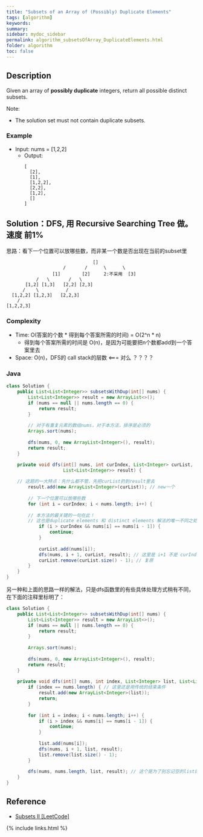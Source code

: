 ```yaml
---
title: "Subsets of an Array of (Possibly) Duplicate Elements"
tags: [algorithm]
keywords:
summary:
sidebar: mydoc_sidebar
permalink: algorithm_subsetsOfArray_DuplicateElements.html
folder: algorithm
toc: false
---
```


## Description
Given an array of **possibly duplicate** integers, return all possible distinct subsets.

Note: 
* The solution set must not contain duplicate subsets.

### Example
* Input: nums = [1,2,2]
  * Output: 
    ```
    [
      [2],
      [1],
      [1,2,2],
      [2,2],
      [1,2],
      []
    ]
    ```

## Solution：DFS, 用 Recursive Searching Tree 做。速度 前1%
思路：看下一个位置可以放哪些数，而非某一个数是否出现在当前的subset里
```       
                                []
                     /       /      \      \
                 [1]        [2]     2:不采用  [3]
	       /   \       /   \
	   [1,2] [1,3]   [2,2] [2,3]
	  /    \          /
  [1,2,2] [1,2,3]   [2,2,3]
    / 
[1,2,2,3]	
```

### Complexity
* Time: O(答案的个数 * 得到每个答案所需的时间) = O(2^n * n)
  * 得到每个答案所需的时间是 O(n)，是因为可能要把n个数都add到一个答案里去
* Space: O(n)，DFS的 call stack的层数 <=== 对么 ？？？？

### Java
```java
class Solution {
    public List<List<Integer>> subsetsWithDup(int[] nums) {
        List<List<Integer>> result = new ArrayList<>();
        if (nums == null || nums.length == 0) {
            return result;
        }
        
        // 对于有重复元素的数组nums，对于本方法，排序是必须的
        Arrays.sort(nums);
        
        dfs(nums, 0, new ArrayList<Integer>(), result);
        return result;
    }

    private void dfs(int[] nums, int curIndex, List<Integer> curList,
                     List<List<Integer>> result) {
        
	// 这题的一大特点：先什么都不管，先把curList扔到result里去
        result.add(new ArrayList<Integer>(curList)); // new一个
        
        // 下一个位置可以放哪些数
        for (int i = curIndex; i < nums.length; i++) {
	
	    // 本方法的最关键的一句在此！
	    // 这也是duplicate elements 和 distinct elements 解法的唯一不同之处！
            if (i > curIndex && nums[i] == nums[i - 1]) {
                continue;
            }
            
            curList.add(nums[i]);
            dfs(nums, i + 1, curList, result); // 这里是 i+1 不是 curIndex+1
            curList.remove(curList.size() - 1); // 复原
        }
    }
}
```

另一种和上面的思路一样的解法，只是dfs函数里的有些具体处理方式稍有不同，在下面的注释里标明了：
```java
class Solution {
    public List<List<Integer>> subsetsWithDup(int[] nums) {
        List<List<Integer>> result = new ArrayList<>();
        if (nums == null || nums.length == 0) {
            return result;
        }
        
        Arrays.sort(nums);
        
        dfs(nums, 0, new ArrayList<Integer>(), result);
        return result;
    }
    
    private void dfs(int[] nums, int index, List<Integer> list, List<List<Integer>> result) {
        if (index == nums.length) { // 这里还是用传统的结束条件
            result.add(new ArrayList<Integer>(list));
            return;
        }
        
        for (int i = index; i < nums.length; i++) {
            if (i > index && nums[i] == nums[i - 1]) {
                continue;
            }
            
            list.add(nums[i]);
            dfs(nums, i + 1, list, result);
            list.remove(list.size() - 1);      
        }
        
        dfs(nums, nums.length, list, result); // 这个是为了别忘记空的list的情况，注意这里index直接填nums.length了
    }
}
```

## Reference
* [Subsets II [LeetCode]](https://leetcode.com/problems/subsets-ii/description/)

{% include links.html %}
